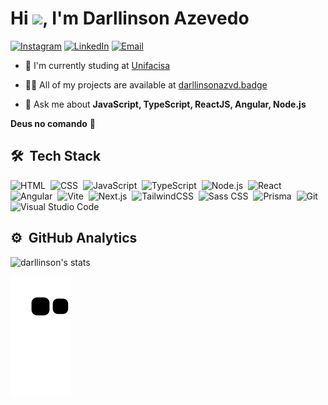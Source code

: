 <h1 align="left">Hi <img src="https://raw.githubusercontent.com/kaueMarques/kaueMarques/master/hi.gif" height="30px">, I'm Darllinson Azevedo</h1>

[![Instagram](https://img.shields.io/badge/-Instagram-05122A?style=flat-square&logo=instagram)](https://instagram.com/_darllinson)
[![LinkedIn](https://img.shields.io/badge/-LinkedIn-05122A?style=flat-square&logo=linkedin)](https://www.linkedin.com/in/darllinson-azevedo/)
[![Email](https://img.shields.io/badge/-azevedo.darllinson@gmail.com-05122A?style=flat-square&logo=gmail)](mailto:azevedo.darllinson@gmail.com)
  
- 🔭 I'm currently studing at [Unifacisa](https://www.unifacisa.edu.br/home)

- 👨‍💻 All of my projects are available at [darllinsonazvd.badge](https://darllinsonazvd.github.io/dev-id-badge/)

- 💬 Ask me about **JavaScript, TypeScript, ReactJS, Angular, Node.js**

**Deus no comando** 🙏

## 🛠 &nbsp;Tech Stack

![HTML](https://img.shields.io/badge/-HTML-05122A?style=flat-square&logo=HTML5)&nbsp;
![CSS](https://img.shields.io/badge/-CSS-05122A?style=flat-square&logo=CSS3&logoColor=1572B6)&nbsp;
![JavaScript](https://img.shields.io/badge/-JavaScript-05122A?style=flat-square&logo=javascript)&nbsp;
![TypeScript](https://img.shields.io/badge/-TypeScript-05122A?style=flat-square&logo=TypeScript)&nbsp;
![Node.js](https://img.shields.io/badge/-Node.js-05122A?style=flat-square&logo=node.js)&nbsp;
![React](https://img.shields.io/badge/-React-05122A?style=flat-square&logo=react)&nbsp;
![Angular](https://img.shields.io/badge/-Angular-05122A?style=flat-square&logo=angular)&nbsp;
![Vite](https://img.shields.io/badge/-Vite-05122A?style=flat-square&logo=vite)&nbsp;
![Next.js](https://img.shields.io/badge/-Next.js-05122A?style=flat-square&logo=Next.js)&nbsp;
![TailwindCSS](https://img.shields.io/badge/-Tailwind%20CSS-05122A?style=flat-square&logo=tailwindcss)&nbsp;
![Sass CSS](https://img.shields.io/badge/-Sass%20CSS-05122A?style=flat-square&logo=sass)&nbsp;
![Prisma](https://img.shields.io/badge/-Prisma-05122A?style=flat-square&logo=prisma)&nbsp;
![Git](https://img.shields.io/badge/-Git-05122A?style=flat-square&logo=git)&nbsp;
![Visual Studio Code](https://img.shields.io/badge/-Visual%20Studio%20Code-05122A?style=flat-square&logo=visual-studio-code&logoColor=007ACC)&nbsp;

## ⚙️ &nbsp;GitHub Analytics

<p align="left">
<img width="530em" src="https://github-readme-stats.vercel.app/api?username=darllinsonazvd&show_icons=true&theme=github_dark" alt="darllinson's stats"/>
</p>

![snake svg](https://github.com/darllinsonazvd/darllinsonazvd/blob/output/github-contribution-grid-snake.svg)
